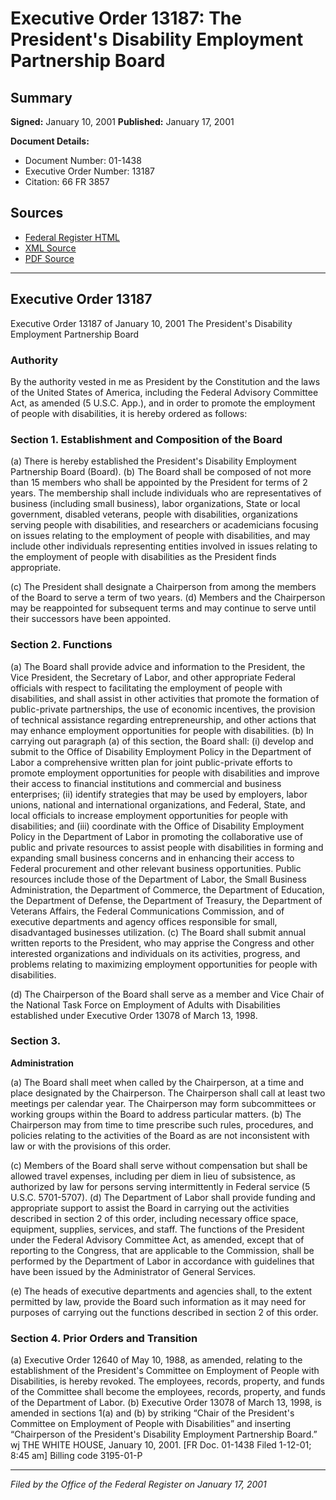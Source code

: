 # Executive Order 13187: The President's Disability Employment Partnership Board

## Summary

**Signed:** January 10, 2001
**Published:** January 17, 2001

**Document Details:**
- Document Number: 01-1438
- Executive Order Number: 13187
- Citation: 66 FR 3857

## Sources
- [Federal Register HTML](https://www.federalregister.gov/documents/2001/01/17/01-1438/the-presidents-disability-employment-partnership-board)
- [XML Source](https://www.federalregister.gov/documents/full_text/xml/2001/01/17/01-1438.xml)
- [PDF Source](https://www.govinfo.gov/content/pkg/FR-2001-01-17/pdf/01-1438.pdf)

---

## Executive Order 13187

Executive Order 13187 of January 10, 2001
The President's Disability Employment Partnership Board
### Authority

By the authority vested in me as President by the Constitution and the laws of the United States of America, including the Federal Advisory Committee Act, as amended (5 U.S.C. App.), and in order to promote the employment of people with disabilities, it is hereby ordered as follows:
### Section 1. Establishment and Composition of the Board

(a) There is hereby established the President's Disability Employment Partnership Board (Board).
(b) The Board shall be composed of not more than 15 members who shall be appointed by the President for terms of 2 years. The membership shall include individuals who are representatives of business (including small business), labor organizations, State or local government, disabled veterans, people with disabilities, organizations serving people with disabilities, and researchers or academicians focusing on issues relating to the employment of people with disabilities, and may include other individuals representing entities involved in issues relating to the employment of people with disabilities as the President finds appropriate.

(c) The President shall designate a Chairperson from among the members of the Board to serve a term of two years.
(d) Members and the Chairperson may be reappointed for subsequent terms and may continue to serve until their successors have been appointed.

### Section 2. Functions

(a) The Board shall provide advice and information to the President, the Vice President, the Secretary of Labor, and other appropriate Federal officials with respect to facilitating the employment of people with disabilities, and shall assist in other activities that promote the formation of public-private partnerships, the use of economic incentives, the provision of technical assistance regarding entrepreneurship, and other actions that may enhance employment opportunities for people with disabilities.
(b) In carrying out paragraph (a) of this section, the Board shall:
    (i) develop and submit to the Office of Disability Employment Policy in the Department of Labor a comprehensive written plan for joint public-private efforts to promote employment opportunities for people with disabilities and improve their access to financial institutions and commercial and business enterprises;
    (ii) identify strategies that may be used by employers, labor unions, national and international organizations, and Federal, State, and local officials to increase employment opportunities for people with disabilities; and
    (iii) coordinate with the Office of Disability Employment Policy in the Department of Labor in promoting the collaborative use of public and private resources to assist people with disabilities in forming and expanding small business concerns and in enhancing their access to Federal procurement and other relevant business opportunities. Public resources include those of the Department of Labor, the Small Business Administration, the Department of Commerce, the Department of Education, the Department of Defense, the Department of Treasury, the Department of Veterans Affairs, the Federal Communications Commission, and of executive departments and agency offices responsible for small, disadvantaged businesses utilization.
(c) The Board shall submit annual written reports to the President, who may apprise the Congress and other interested organizations and individuals 
on its activities, progress, and problems relating to maximizing employment opportunities for people with disabilities.

(d) The Chairperson of the Board shall serve as a member and Vice Chair of the National Task Force on Employment of Adults with Disabilities established under Executive Order 13078 of March 13, 1998.
### Section 3.

**Administration**

(a) The Board shall meet when called by the Chairperson, at a time and place designated by the Chairperson. The Chairperson shall call at least two meetings per calendar year. The Chairperson may form subcommittees or working groups within the Board to address particular matters.
(b) The Chairperson may from time to time prescribe such rules, procedures, and policies relating to the activities of the Board as are not inconsistent with law or with the provisions of this order.

(c) Members of the Board shall serve without compensation but shall be allowed travel expenses, including per diem in lieu of subsistence, as authorized by law for persons serving intermittently in Federal service (5 U.S.C. 5701-5707).
(d) The Department of Labor shall provide funding and appropriate support to assist the Board in carrying out the activities described in section 2 of this order, including necessary office space, equipment, supplies, services, and staff. The functions of the President under the Federal Advisory Committee Act, as amended, except that of reporting to the Congress, that are applicable to the Commission, shall be performed by the Department of Labor in accordance with guidelines that have been issued by the Administrator of General Services.

(e) The heads of executive departments and agencies shall, to the extent permitted by law, provide the Board such information as it may need for purposes of carrying out the functions described in section 2 of this order.
### Section 4. Prior Orders and Transition

(a) Executive Order 12640 of May 10, 1988, as amended, relating to the establishment of the President's Committee on Employment of People with Disabilities, is hereby revoked. The employees, records, property, and funds of the Committee shall become the employees, records, property, and funds of the Department of Labor.
(b) Executive Order 13078 of March 13, 1998, is amended in sections 1(a) and (b) by striking “Chair of the President's Committee on Employment of People with Disabilities” and inserting “Chairperson of the President's Disability Employment Partnership Board.”
wj
THE WHITE HOUSE,
January 10, 2001.
[FR Doc. 01-1438
Filed 1-12-01; 8:45 am]
Billing code 3195-01-P

---

*Filed by the Office of the Federal Register on January 17, 2001*
